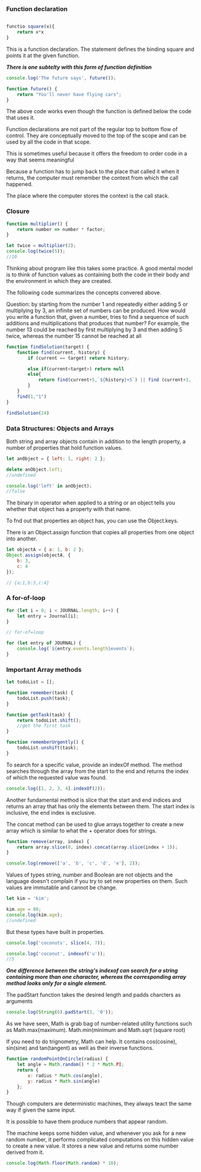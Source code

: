 ### Function declaration

```javascript

functio square(x){
	return x*x
}
```

This is a function declaration.
The statement defines the binding square and points it at the given function.

**_There is one subtelty with this form of function definition_**

```javascript
console.log('The future says', future());

function future() {
	return "You'll never have flying cars";
}
```

The above code works even though the function is defined below the code that uses it.

Function declarations are not part of the regular top to bottom flow of control. They are conceptually moved to the top of the scope and can be used by all the code in that scope.

This is sometimes useful because it offers the freedom to order code in a way that seems meaningful

Because a function has to jump back to the place that called it when it returns, the computer must remember the context from which the call happened.

The place where the computer stores the context is the call stack.

### Closure

```javascript
function multiplier() {
	return number => number * factor;
}

let twice = multiplier(2);
console.log(twice(5));
//10
```

Thinking about program like this takes some practice. A good mental model is to think of function values as containing both the code in their body and the environment in which they are created.

The following code summarizes the concepts convered above.

Question:
by starting from the number 1 and repeatedly either adding 5 or multiplying by 3, an infinite set of numbers can be produced. How would you write a function that, given a number, tries to find a sequence of such additions and multiplications that produces that number? For example, the number 13 could be reached by first multiplying by 3 and then adding 5 twice, whereas the number 15 cannot be reached at all

```javascript
function findSolution(target) {
	function find(current, history) {
		if (current == target) return history;

		else if(current<target>) return null
		else{
			return find(current+5,`${history}+5`) || find (current+3, `${history}+3`)
		}
	}
	find(1,"1")
}

findSolution(24)
```

### Data Structures: Objects and Arrays

Both string and array objects contain in addition to the length property, a number of properties that hold function values.

```javascript
let anObject = { left: 1, right: 2 };

delete anObject.left;
//undefined

console.log('left' in anObject);
//false
```

The binary in operator when applied to a string or an object tells you whether that object has a property with that name.

To fnd out that properties an object has, you can use the Object.keys.

There is an Object.assign function that copies all properties from one object into another.

```javascript
let objectA = { a: 1, b: 2 };
Object.assign(objectA, {
	b: 3,
	c: 4
});

// {a;1,b:3,c:4}
```

### A for-of-loop

```javascript
for (let i = 0; i < JOURNAL.length; i++) {
	let entry = Journal[i];
}

// for-of=loop

for (let entry of JOURNAL) {
	console.log(`${entry.events.length}events`);
}
```

### Important Array methods

```javascript
let todoList = [];

function remember(task) {
	todoList.push(task);
}

function getTask(task) {
	return todoList.shift();
	//get the first task
}

function rememberUrgently() {
	todoList.unshift(task);
}
```

To search for a specific value, provide an indexOf method. The method searches through the array from the start to the end and returns the index of which the requested value was found.

```javascript
console.log([1, 2, 3, 4].indexOf(2));
```

Another fundamental method is slice that the start and end indices and returns an array that has only the elements between them. The start index is inclusive, the end index is exclusive.

The concat method can be used to glue arrays together to create a new array which is similar to what the + operator does for strings.

```javascript
function remove(array, index) {
	return array.slice(0, index).concat(array.slice(index + 1));
}

console.log(remove(['a', 'b', 'c', 'd', 'e'], 2));
```

Values of types string, number and Boolean are not objects and the language doesn't complain if you try to set new properties on them. Such values are immutable and cannot be change.

```javascript
let kim = 'kim';

kim.age = 88;
console.log(kim.age);
//undefined
```

But these types have built in properties.

```javascript
console.log('coconuts', slice(4, 7));

console.log('coconut', indexof('u'));
//5
```

**_One difference between the string's indexof can search for a string containing more than one character, whereas the corresponding array method looks only for a single element._**

The padStart function takes the desired length and padds charcters as arguments

```javascript
console.log(String(6).padStart(3, '0'));
```

As we have seen, Math is grab bag of number-related utility functions such as Math.max(maximum). Math.min(minimum and Math.sqrt (square root)

If you need to do trignometry, Math can help. It contains cos(cosine), sin(sine) and tan(tangent) as well as their inverse functions.

```javascript
function randomPointOnCircle(radius) {
	let angle = Math.random() * 2 * Math.PI;
	return {
		x: radius * Math.cos(angle),
		y: radius * Math.sin(angle)
	};
}
```

Though computers are deterministic machines, they always teact the same way if given the same input.

It is possible to have them produce numbers that appear random.

The machine keeps some hidden value, and whenever you ask for a new random number, it performs complicated computations on this hidden value to create a new value. It stores a new value and returns some number derived from it.

```javascript
console.log(Math.floor(Math.random) * 10);
```

